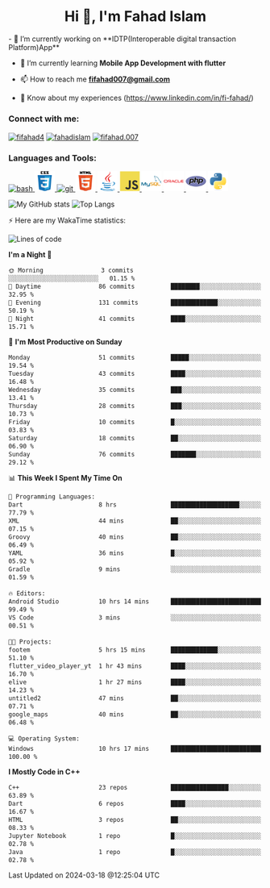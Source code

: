 <h1 align="center">Hi 👋, I'm Fahad Islam</h1>
- 🔭 I’m currently working on **IDTP(Interoperable digital transaction Platform)App**

- 🌱 I’m currently learning **Mobile App Development with flutter**

- 📫 How to reach me **fifahad007@gmail.com**

- 📄 Know about my experiences (https://www.linkedin.com/in/fi-fahad/)

<h3 align="left">Connect with me:</h3>
<p align="left">
<a href="https://twitter.com/fifahad4" target="blank"><img align="center" src="https://raw.githubusercontent.com/rahuldkjain/github-profile-readme-generator/master/src/images/icons/Social/twitter.svg" alt="fifahad4" height="30" width="40" /></a>
<a href="https://www.linkedin.com/in/fi-fahad/" target="blank"><img align="center" src="https://raw.githubusercontent.com/rahuldkjain/github-profile-readme-generator/master/src/images/icons/Social/linked-in-alt.svg" alt="fahadislam" height="30" width="40" /></a>
<a href="https://fb.com/fifahad.007" target="blank"><img align="center" src="https://raw.githubusercontent.com/rahuldkjain/github-profile-readme-generator/master/src/images/icons/Social/facebook.svg" alt="fifahad.007" height="30" width="40" /></a>
</p>

<h3 align="left">Languages and Tools:</h3>
<p align="left"> <a href="https://www.gnu.org/software/bash/" target="_blank" rel="noreferrer"> <img src="https://www.vectorlogo.zone/logos/gnu_bash/gnu_bash-icon.svg" alt="bash" width="40" height="40"/> </a> <a href="https://www.w3schools.com/css/" target="_blank" rel="noreferrer"> <img src="https://raw.githubusercontent.com/devicons/devicon/master/icons/css3/css3-original-wordmark.svg" alt="css3" width="40" height="40"/> </a> <a href="https://git-scm.com/" target="_blank" rel="noreferrer"> <img src="https://www.vectorlogo.zone/logos/git-scm/git-scm-icon.svg" alt="git" width="40" height="40"/> </a> <a href="https://www.w3.org/html/" target="_blank" rel="noreferrer"> <img src="https://raw.githubusercontent.com/devicons/devicon/master/icons/html5/html5-original-wordmark.svg" alt="html5" width="40" height="40"/> </a> <a href="https://www.java.com" target="_blank" rel="noreferrer"> <img src="https://raw.githubusercontent.com/devicons/devicon/master/icons/java/java-original.svg" alt="java" width="40" height="40"/> </a> <a href="https://developer.mozilla.org/en-US/docs/Web/JavaScript" target="_blank" rel="noreferrer"> <img src="https://raw.githubusercontent.com/devicons/devicon/master/icons/javascript/javascript-original.svg" alt="javascript" width="40" height="40"/> </a> <a href="https://www.mysql.com/" target="_blank" rel="noreferrer"> <img src="https://raw.githubusercontent.com/devicons/devicon/master/icons/mysql/mysql-original-wordmark.svg" alt="mysql" width="40" height="40"/> </a> <a href="https://www.oracle.com/" target="_blank" rel="noreferrer"> <img src="https://raw.githubusercontent.com/devicons/devicon/master/icons/oracle/oracle-original.svg" alt="oracle" width="40" height="40"/> </a> <a href="https://www.php.net" target="_blank" rel="noreferrer"> <img src="https://raw.githubusercontent.com/devicons/devicon/master/icons/php/php-original.svg" alt="php" width="40" height="40"/> </a> <a href="https://www.python.org" target="_blank" rel="noreferrer"> <img src="https://raw.githubusercontent.com/devicons/devicon/master/icons/python/python-original.svg" alt="python" width="40" height="40"/> </a> </p>

![My GitHub stats](https://github-readme-stats.vercel.app/api?username=Fahaddada47&show_icons=true&theme=radical)
![Top Langs](https://github-readme-stats.vercel.app/api/top-langs/?username=Fahaddada47&layout=donut)


⚡ Here are my WakaTime statistics:

<!--START_SECTION:waka-->
![Lines of code](https://img.shields.io/badge/From%20Hello%20World%20I%27ve%20Written-392.0%20thousand%20lines%20of%20code-blue)

**I'm a Night 🦉** 

```text
🌞 Morning                3 commits           ░░░░░░░░░░░░░░░░░░░░░░░░░   01.15 % 
🌆 Daytime                86 commits          ████████░░░░░░░░░░░░░░░░░   32.95 % 
🌃 Evening                131 commits         █████████████░░░░░░░░░░░░   50.19 % 
🌙 Night                  41 commits          ████░░░░░░░░░░░░░░░░░░░░░   15.71 % 
```
📅 **I'm Most Productive on Sunday** 

```text
Monday                   51 commits          █████░░░░░░░░░░░░░░░░░░░░   19.54 % 
Tuesday                  43 commits          ████░░░░░░░░░░░░░░░░░░░░░   16.48 % 
Wednesday                35 commits          ███░░░░░░░░░░░░░░░░░░░░░░   13.41 % 
Thursday                 28 commits          ███░░░░░░░░░░░░░░░░░░░░░░   10.73 % 
Friday                   10 commits          █░░░░░░░░░░░░░░░░░░░░░░░░   03.83 % 
Saturday                 18 commits          ██░░░░░░░░░░░░░░░░░░░░░░░   06.90 % 
Sunday                   76 commits          ███████░░░░░░░░░░░░░░░░░░   29.12 % 
```


📊 **This Week I Spent My Time On** 

```text
💬 Programming Languages: 
Dart                     8 hrs               ███████████████████░░░░░░   77.79 % 
XML                      44 mins             ██░░░░░░░░░░░░░░░░░░░░░░░   07.15 % 
Groovy                   40 mins             ██░░░░░░░░░░░░░░░░░░░░░░░   06.49 % 
YAML                     36 mins             █░░░░░░░░░░░░░░░░░░░░░░░░   05.92 % 
Gradle                   9 mins              ░░░░░░░░░░░░░░░░░░░░░░░░░   01.59 % 

🔥 Editors: 
Android Studio           10 hrs 14 mins      █████████████████████████   99.49 % 
VS Code                  3 mins              ░░░░░░░░░░░░░░░░░░░░░░░░░   00.51 % 

🐱‍💻 Projects: 
footem                   5 hrs 15 mins       █████████████░░░░░░░░░░░░   51.10 % 
flutter_video_player_yt  1 hr 43 mins        ████░░░░░░░░░░░░░░░░░░░░░   16.70 % 
elive                    1 hr 27 mins        ████░░░░░░░░░░░░░░░░░░░░░   14.23 % 
untitled2                47 mins             ██░░░░░░░░░░░░░░░░░░░░░░░   07.71 % 
google_maps              40 mins             ██░░░░░░░░░░░░░░░░░░░░░░░   06.48 % 

💻 Operating System: 
Windows                  10 hrs 17 mins      █████████████████████████   100.00 % 
```

**I Mostly Code in C++** 

```text
C++                      23 repos            ████████████████░░░░░░░░░   63.89 % 
Dart                     6 repos             ████░░░░░░░░░░░░░░░░░░░░░   16.67 % 
HTML                     3 repos             ██░░░░░░░░░░░░░░░░░░░░░░░   08.33 % 
Jupyter Notebook         1 repo              █░░░░░░░░░░░░░░░░░░░░░░░░   02.78 % 
Java                     1 repo              █░░░░░░░░░░░░░░░░░░░░░░░░   02.78 % 
```




 Last Updated on 2024-03-18 @12:25:04 UTC
<!--END_SECTION:waka-->
